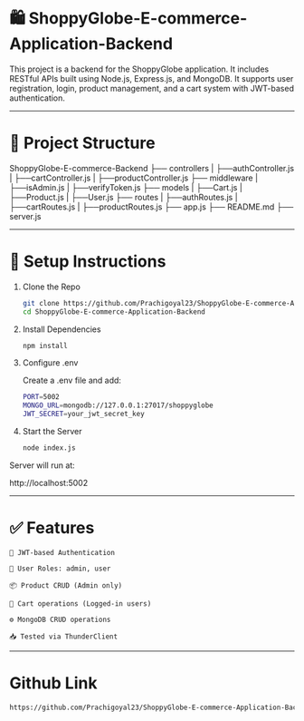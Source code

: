 # 🛍️ ShoppyGlobe-E-commerce-Application-Backend

This project is a backend for the ShoppyGlobe application. It includes RESTful APIs built using Node.js, Express.js, and MongoDB. It supports user registration, login, product management, and a cart system with JWT-based authentication.

---

# 📁 Project Structure
ShoppyGlobe-E-commerce-Backend
      ├── controllers
      |   ├──authController.js
      |   ├──cartController.js
      |   ├──productController.js
      ├── middleware
      |   ├──isAdmin.js
      |   ├──verifyToken.js
      ├── models
      |   ├──Cart.js
      |   ├──Product.js
      |   ├──User.js
      ├── routes
      |   ├──authRoutes.js
      |   ├──cartRoutes.js
      |   ├──productRoutes.js
      ├── app.js
      ├── README.md
      ├── server.js
   
---

# 🚀 Setup Instructions

1. Clone the Repo

    ```bash
    git clone https://github.com/Prachigoyal23/ShoppyGlobe-E-commerce-Application-Backend.git
    cd ShoppyGlobe-E-commerce-Application-Backend

2. Install Dependencies

   ```bash
   npm install

3. Configure .env

   Create a .env file and add:

   ```bash
   PORT=5002
   MONGO_URL=mongodb://127.0.0.1:27017/shoppyglobe
   JWT_SECRET=your_jwt_secret_key

4. Start the Server

   ```bash
   node index.js

Server will run at:

http://localhost:5002

---

# ✅ Features

    🔐 JWT-based Authentication

    👤 User Roles: admin, user

    📦 Product CRUD (Admin only)

    🛒 Cart operations (Logged-in users)

    ⚙️ MongoDB CRUD operations

    📥 Tested via ThunderClient

---

# Github Link
   ```bash
   https://github.com/Prachigoyal23/ShoppyGlobe-E-commerce-Application-Backend
